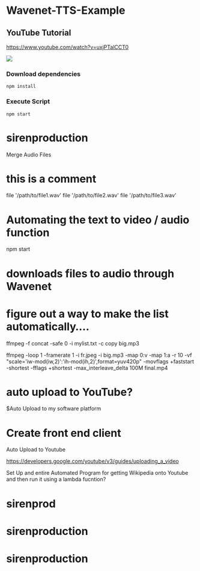 # Wavenet-TTS-Example

## YouTube Tutorial

https://www.youtube.com/watch?v=uxjPTalCCT0

[![](http://img.youtube.com/vi/uxjPTalCCT0/0.jpg)](https://www.youtube.com/watch?v=uxjPTalCCT0)

### Download dependencies

`npm install`

### Execute Script

`npm start`

# sirenproduction

Merge Audio Files

# this is a comment

file '/path/to/file1.wav'
file '/path/to/file2.wav'
file '/path/to/file3.wav'

# Automating the text to video / audio function

npm start

# downloads files to audio through Wavenet

# figure out a way to make the list automatically….

ffmpeg -f concat -safe 0 -i mylist.txt -c copy big.mp3

ffmpeg -loop 1 -framerate 1 -i fr.jpeg -i big.mp3 -map 0:v -map 1:a -r 10 -vf "scale='iw-mod(iw,2)':'ih-mod(ih,2)',format=yuv420p" -movflags +faststart -shortest -fflags +shortest -max_interleave_delta 100M final.mp4

# auto upload to YouTube?

$Auto Upload to my software platform

# Create front end client

Auto Upload to Youtube

https://developers.google.com/youtube/v3/guides/uploading_a_video

Set Up and entire Automated Program for getting Wikipedia onto Youtube and then run it using a lambda fucntion?
# sirenprod
# sirenproduction
# sirenproduction
